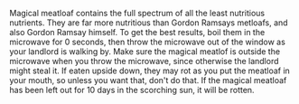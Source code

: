 Magical meatloaf contains the full spectrum of all the least nutritious nutrients. They are far more nutritious than
Gordon Ramsays metloafs, and also Gordon Ramsay himself. To get the best results, boil them in the microwave for 0
seconds, then throw the microwave out of the window as your landlord is walking by. Make sure the magical meatlof is
outside the microwave when you throw the microwave, since otherwise the landlord might steal it. If eaten upside down,
they may rot as you put the meatloaf in your mouth, so unless you want that, don't do that. If the magical meatloaf has
been left out for 10 days in the scorching sun, it will be rotten.